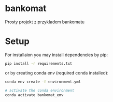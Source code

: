 # bankomat
Prosty projekt z przykladem bankomatu

# Setup
For installaion you may install dependencies by pip:

```bash
pip install -r requirements.txt
```

or by creating conda env (required conda installed):
```bash
conda env create -f environment.yml

# activate the conda environment
conda activate bankomat_env

```